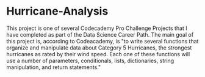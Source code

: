 # Hurricane-Analysis

This project is one of several Codecademy Pro Challenge Projects that I have completed as part of the Data Science Career Path. The main goal of this project is, according to Codeacademy, is "to write several functions that organize and manipulate data about Category 5 Hurricanes, the strongest hurricanes as rated by their wind speed. Each one of these functions will use a number of parameters, conditionals, lists, dictionaries, string manipulation, and return statements." 
